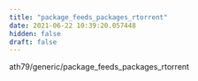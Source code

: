 ```yaml
---
title: "package_feeds_packages_rtorrent"
date: 2021-06-22 10:39:20.057448
hidden: false
draft: false
---
```


ath79/generic/package_feeds_packages_rtorrent

